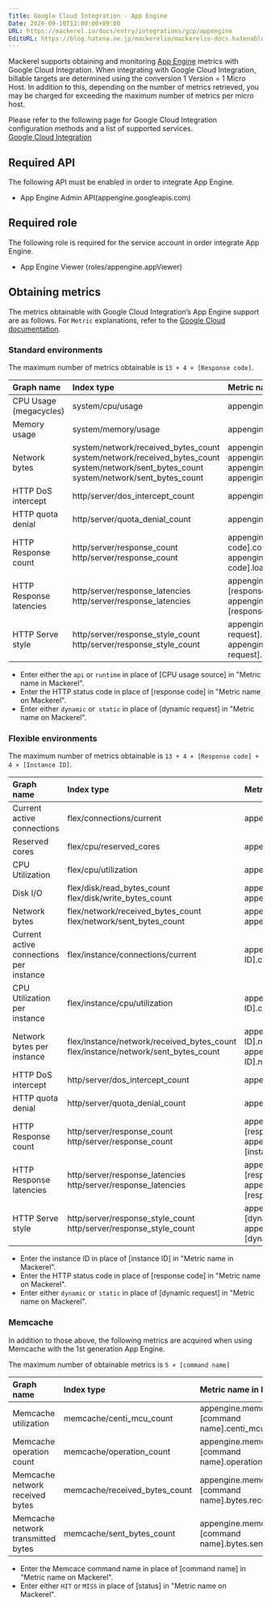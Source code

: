 ```yaml
---
Title: Google Cloud Integration - App Engine
Date: 2020-09-10T12:00:00+09:00
URL: https://mackerel.io/docs/entry/integrations/gcp/appengine
EditURL: https://blog.hatena.ne.jp/mackerelio/mackerelio-docs.hatenablog.mackerel.io/atom/entry/26006613631923578
---
```


Mackerel supports obtaining and monitoring <a href="https://cloud.google.com/appengine" target="_blank">App Engine</a> metrics with Google Cloud Integration. When integrating with Google Cloud Integration, billable targets are determined using the conversion 1 Version = 1 Micro Host. In addition to this, depending on the number of metrics retrieved, you may be charged for exceeding the maximum number of metrics per micro host.

Please refer to the following page for Google Cloud Integration configuration methods and a list of supported services.<br>
<a href="https://mackerel.io/docs/entry/integrations/gcp">Google Cloud Integration</a>

## Required API
The following API must be enabled in order to integrate App Engine.

- App Engine Admin API(appengine.googleapis.com)

## Required role
The following role is required for the service account in order integrate App Engine.

- App Engine Viewer (roles/appengine.appViewer)

## Obtaining metrics
The metrics obtainable with Google Cloud Integration’s App Engine support are as follows. For `Metric` explanations, refer to the <a href="https://cloud.google.com/monitoring/api/metrics_gcp" target="_blank">Google Cloud documentation</a>.

### Standard environments

The maximum number of metrics obtainable is `13 + 4 × [Response code]`.

|Graph name|Index type|Metric name in Mackerel|Unit|
|:---|:---|:---|:---|
|CPU Usage (megacycles)|system/cpu/usage|appengine.system.cpu.usage.[CPU usage source]|integer|
|Memory usage|system/memory/usage|appengine.system.memory.usage|bytes|
|Network bytes|system/network/received_bytes_count<br>system/network/received_bytes_count<br>system/network/sent_bytes_count<br>system/network/sent_bytes_count|appengine.system.network.bytes.received<br>appengine.system.network.bytes.received_cached<br>appengine.system.network.bytes.sent<br>appengine.system.network.bytes.sent_cached|bytes|
|HTTP DoS intercept|http/server/dos_intercept_count|appengine.http.server.dos_intercept.count|integer|
|HTTP quota denial|http/server/quota_denial_count|appengine.http.server.quota_denial.count|integer|
|HTTP Response count|http/server/response_count<br>http/server/response_count|appengine.http.server.response_count.[response code].count<br>appengine.http.server.response_count.[response code].loading_count|integer|
|HTTP Response latencies|http/server/response_latencies<br>http/server/response_latencies|appengine.http.server.response_latencies.[response code].count<br>appengine.http.server.response_latencies.[response code].loading_count|float|
|HTTP Serve style|http/server/response_style_count<br>http/server/response_style_count|appengine.http.server.response_style.[dynamic request].count<br>appengine.http.server.response_style.[dynamic request].count_cached|integer|

* Enter either the `api` or `runtime` in place of [CPU usage source] in "Metric name in Mackerel".
* Enter the HTTP status code in place of [response code] in "Metric name on Mackerel".
* Enter either `dynamic` or` static` in place of [dynamic request] in "Metric name on Mackerel".

### Flexible environments

The maximum number of metrics obtainable is `13 + 4 × [Response code] + 4 × [Instance ID]`.

|Graph name|Index type|Metric name in Mackerel|Unit|
|:---|:---|:---|:---|
|Current active connections|flex/connections/current|appengine.flex.connections.current.count|float|
|Reserved cores|flex/cpu/reserved_cores|appengine.flex.cpu.reserved_cores.count|float|
|CPU Utilization|flex/cpu/utilization|appengine.flex.cpu.utilization.utilization|percentage|
|Disk I/O|flex/disk/read_bytes_count<br>flex/disk/write_bytes_count|appengine.flex.disk.bytes.read<br>appengine.flex.disk.bytes.write|bytes|
|Network bytes|flex/network/received_bytes_count<br>flex/network/sent_bytes_count|appengine.flex.network.bytes.received<br>appengine.flex.network.bytes.sent|bytes|
|Current active connections per instance|flex/instance/connections/current|appengine.flex.instance.[instance ID].connections.current|float|
|CPU Utilization per instance|flex/instance/cpu/utilization|appengine.flex.instance.[instance ID].cpu.utilization.utilization|percentage|
|Network bytes per instance|flex/instance/network/received_bytes_count<br>flex/instance/network/sent_bytes_count|appengine.flex.instance.[instance ID].network.bytes.received<br>appengine.flex.instance.[instance ID].network.bytes.sent|bytes|
|HTTP DoS intercept|http/server/dos_intercept_count|appengine.http.server.dos_intercept.count|integer|
|HTTP quota denial|http/server/quota_denial_count|appengine.http.server.quota_denial.count|integer|
|HTTP Response count|http/server/response_count<br>http/server/response_count|appengine.http.server.response_count.[response code].count<br>appengine.http.server.response_count.[instance ID].loading_count|integer|
|HTTP Response latencies|http/server/response_latencies<br>http/server/response_latencies|appengine.http.server.response_latencies.[response code].count<br>appengine.http.server.response_latencies.[response code].loading_count|float|
|HTTP Serve style|http/server/response_style_count<br>http/server/response_style_count|appengine.http.server.response_style.[dynamic request].count<br>appengine.http.server.response_style.[dynamic request].count_cached|integer|

* Enter the instance ID in place of [instance ID] in "Metric name in Mackerel".
* Enter the HTTP status code in place of [response code] in "Metric name on Mackerel".
* Enter either `dynamic` or` static` in place of [dynamic request] in "Metric name on Mackerel".

### Memcache
In addition to those above, the following metrics are acquired when using Memcache with the 1st generation App Engine.

The maximum number of obtainable metrics is `5 × [command name]`

|Graph name|Index type|Metric name in Mackerel|Unit|
|:---|:---|:---|:---|
|Memcache utilization|memcache/centi_mcu_count|appengine.memcache.[command name].centi_mcu_count.count|integer|
|Memcache operation count|memcache/operation_count|appengine.memcache.[command name].operation.count|integer|
|Memcache network received bytes|memcache/received_bytes_count|appengine.memcache.[command name].bytes.received.[status]|bytes|
|Memcache network transmitted bytes|memcache/sent_bytes_count|appengine.memcache.[command name].bytes.sent.sent|bytes|

* Enter the Memcace command name in place of [command name] in "Metric name on Mackerel".
* Enter either `HIT` or `MISS` in place of [status] in "Metric name on Mackerel".
